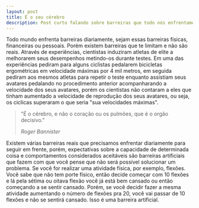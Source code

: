```yaml
---
layout: post
title: É o seu cérebro
description: Post curto falando sobre barreiras que todo nós enfrentamos em cada dia que vivemos, seja emocional, física, financeira ou pessoal, mas há uma barreira que não é real.
---
```

Todo mundo enfrenta barreiras diariamente, sejam essas barreiras físicas, financeiras ou pessoais. Porém existem barreiras que te limitam e não são reais.
Através de experiências, cientistas induziram atletas de elite a melhorarem seus desempenhos metindo-os durante testes. Em uma das experiências pediram para alguns ciclistas pedalarem bicicletas ergométricas em velocidade máximas por 4 mil metros, em seguida pediram aos mesmos atletas para repetir o teste enquanto assistiam seus avatares pedalando no procedimento anterior acompanharando a velocidade dos seus avatares, porém os cientistas não contaram a eles que tinham aumentado a velocidade de reprodução dos seus avatares, ou seja, os ciclicas superaram o que seria "sua velocidades máximas".

> "É o cérebro, e não o coração ou os pulmões, que é o orgão decisivo."
>
> *Roger Bannister*

Existem várias barreiras reais que precisamos enfrentar diariamente para seguir em frente, porém, expectativas sobre a capacidade de determinada coisa e comportamentos considerados aceitáveis são barreiras artificiais que fazem com que você pense que não será possível solucionar um problema.
Se você for realizar uma atividade física, por exemplo, flexões. Você sabe que não tem porte físico, então decide começar com 10 flexões e lá pela sétima ou oitava flexão você já está bem cansado ou então começando a se sentir cansado. Porém, se você decidir fazer a mesma atividade aumentando o número de flexões pra 20, você vai passar de 10 flexões e não se sentirá cansado. Isso é uma barreira artificial. 